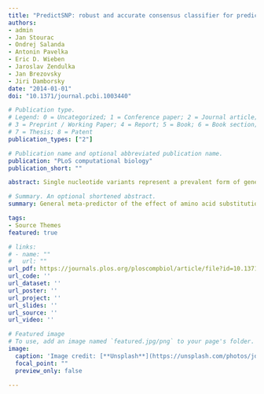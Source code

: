 ```yaml
---
title: "PredictSNP: robust and accurate consensus classifier for prediction of disease-related mutations"
authors:
- admin
- Jan Stourac
- Ondrej Salanda
- Antonin Pavelka
- Eric D. Wieben
- Jaroslav Zendulka
- Jan Brezovsky
- Jiri Damborsky 
date: "2014-01-01"
doi: "10.1371/journal.pcbi.1003440"

# Publication type.
# Legend: 0 = Uncategorized; 1 = Conference paper; 2 = Journal article;
# 3 = Preprint / Working Paper; 4 = Report; 5 = Book; 6 = Book section;
# 7 = Thesis; 8 = Patent
publication_types: ["2"]

# Publication name and optional abbreviated publication name.
publication: "PLoS computational biology"
publication_short: ""

abstract: Single nucleotide variants represent a prevalent form of genetic variation. Mutations in the coding regions are frequently associated with the development of various genetic diseases. Computational tools for the prediction of the effects of mutations on protein function are very important for analysis of single nucleotide variants and their prioritization for experimental characterization. Many computational tools are already widely employed for this purpose. Unfortunately, their comparison and further improvement is hindered by large overlaps between the training datasets and benchmark datasets, which lead to biased and overly optimistic reported performances. In this study, we have constructed three independent datasets by removing all duplicities, inconsistencies and mutations previously used in the training of evaluated tools. The benchmark dataset containing over 43,000 mutations was employed for the unbiased evaluation of eight established prediction tools, i.e.,  MAPP, nsSNPAnalyzer, PANTHER, PhD-SNP, PolyPhen-1, PolyPhen-2, SIFT and SNAP. The six best performing tools were combined into a consensus classifier PredictSNP, resulting into significantly improved prediction performance, and at the same time returned results for all mutations, confirming that consensus prediction represents an accurate and robust alternative to the predictions delivered by individual tools. A user-friendly web interface enables easy access to all eight prediction tools, the consensus classifier PredictSNP and annotations from the Protein Mutant Database and the UniProt database. The web server and the datasets are freely available to the academic community at [http://loschmidt.chemi.muni.cz/predictsnp](http://loschmidt.chemi.muni.cz/predictsnp).

# Summary. An optional shortened abstract.
summary: General meta-predictor of the effect of amino acid substitution on the protein function (not limited to humans).

tags:
- Source Themes
featured: true

# links:
# - name: ""
#   url: ""
url_pdf: https://journals.plos.org/ploscompbiol/article/file?id=10.1371/journal.pcbi.1003440&type=printable
url_code: ''
url_dataset: ''
url_poster: ''
url_project: ''
url_slides: ''
url_source: ''
url_video: ''

# Featured image
# To use, add an image named `featured.jpg/png` to your page's folder. 
image:
  caption: 'Image credit: [**Unsplash**](https://unsplash.com/photos/jdD8gXaTZsc)'
  focal_point: ""
  preview_only: false

---
```

